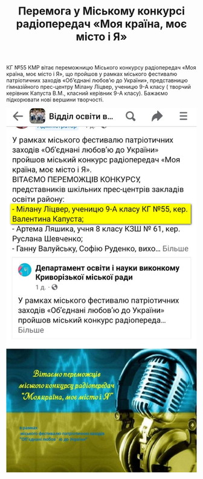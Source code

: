 ﻿---
title: Перемога у Міському конкурсі радіопередач «Моя країна, моє місто і Я»
---

КГ №55 КМР вітає переможницю Міського конкурсу радіопередач «Моя країна, моє місто і Я», що пройшов у рамках міського фестивалю патріотичних заходів «Об’єднані любов’ю до України», представницю гімназійного прес-центру Мілану Ліцвер, ученицю 9-А класу ( творчий керівник Капуста В.М., класний керівник 9-А класу). Бажаємо підкорювати нові вершини творчості.

![](image.jpg)
